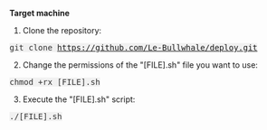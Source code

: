 <b>Target machine</b>

1. Clone the repository:  

<kbd style="background-color: #f1f1f1; color: #333;">git clone https://github.com/Le-Bullwhale/deploy.git</kbd>

2. Change the permissions of the "[FILE].sh" file you want to use:  

<kbd style="background-color: #f1f1f1; color: #333;">chmod +rx [FILE].sh</kbd>  

3. Execute the "[FILE].sh" script:  

<kbd style="background-color: #f1f1f1; color: #333;">./[FILE].sh</kbd>
